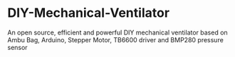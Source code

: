 # DIY-Mechanical-Ventilator
An open source, efficient and powerful DIY mechanical ventilator based on Ambu Bag, Arduino, Stepper Motor, TB6600 driver and BMP280 pressure sensor
